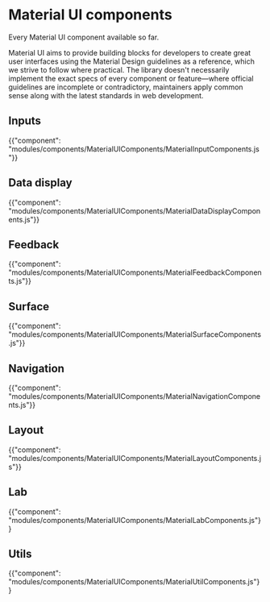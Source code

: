 # Material UI components

<p class="description">Every Material UI component available so far.</p>

Material UI aims to provide building blocks for developers to create great user interfaces using the Material Design guidelines as a reference, which we strive to follow where practical.
The library doesn't necessarily implement the exact specs of every component or feature—where official guidelines are incomplete or contradictory, maintainers apply common sense along with the latest standards in web development.

## Inputs

{{"component": "modules/components/MaterialUIComponents/MaterialInputComponents.js"}}

## Data display

{{"component": "modules/components/MaterialUIComponents/MaterialDataDisplayComponents.js"}}

## Feedback

{{"component": "modules/components/MaterialUIComponents/MaterialFeedbackComponents.js"}}

## Surface

{{"component": "modules/components/MaterialUIComponents/MaterialSurfaceComponents.js"}}

## Navigation

{{"component": "modules/components/MaterialUIComponents/MaterialNavigationComponents.js"}}

## Layout

{{"component": "modules/components/MaterialUIComponents/MaterialLayoutComponents.js"}}

## Lab

{{"component": "modules/components/MaterialUIComponents/MaterialLabComponents.js"}}

## Utils

{{"component": "modules/components/MaterialUIComponents/MaterialUtilComponents.js"}}
